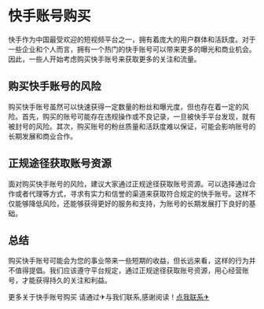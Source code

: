 # 快手账号购买

快手作为中国最受欢迎的短视频平台之一，拥有着庞大的用户群体和活跃度。对于一些企业和个人而言，拥有一个热门的快手账号可以带来更多的曝光和商业机会。因此，一些人开始考虑购买快手账号来获取更多的关注和流量。

## 购买快手账号的风险

购买快手账号虽然可以快速获得一定数量的粉丝和曝光度，但也存在着一定的风险。首先，购买的账号可能存在违规操作或不良记录，一旦被快手平台发现，就有被封号的风险。其次，购买账号的粉丝质量和活跃度难以保证，可能会影响账号的长期发展和商业合作。

## 正规途径获取账号资源

面对购买快手账号的风险，建议大家通过正规途径获取账号资源。可以选择通过合作或者代理等方式，寻求有实力和信誉的渠道来获取符合规定的快手账号。这样不仅能够降低风险，还能够获得更好的服务和支持，为账号的长期发展打下良好的基础。

## 总结

购买快手账号可能会为您的事业带来一些短期的收益，但长远来看，这样的行为并不值得提倡。我们应该遵守平台规定，通过正规途径获取账号资源，用心经营账号，才能获得持久的关注和利益。

更多关于快手账号购买 请通过✈与我们联系,感谢阅读！[点我联系✈](https://www.k02.cc)